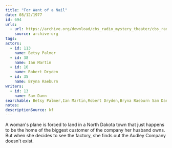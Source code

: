 ```yaml
---
title: "For Want of a Nail"
date: 08/12/1977
id: 694
urls: 
  - url: https://archive.org/download/cbs_radio_mystery_theater/cbs_radio_mystery_theater-0651-0700.zip/cbs_radio_mystery_theater-0651-0700%2Fcbsrmt_0694_for_want_of_a_nail.mp3
    source: archive-org
tags: 
actors:  
  - id: 113
    name: Betsy Palmer  
  - id: 38
    name: Ian Martin  
  - id: 16
    name: Robert Dryden  
  - id: 35
    name: Bryna Raeburn
writers:  
  - id: 13
    name: Sam Dann
searchable: Betsy Palmer,Ian Martin,Robert Dryden,Bryna Raeburn Sam Dann
notes: 
descriptionSource: kf
---
```

A woman's plane is forced to land in a North Dakota town that just happens to be the home of the biggest customer of the company her husband owns. But when she decides to see the factory, she finds out the Audley Company doesn't exist.